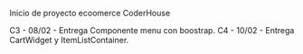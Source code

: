 Inicio de proyecto ecoomerce CoderHouse

C3 - 08/02 - Entrega Componente menu con boostrap.
C4 - 10/02 - Entrega CartWidget y ItemListContainer.